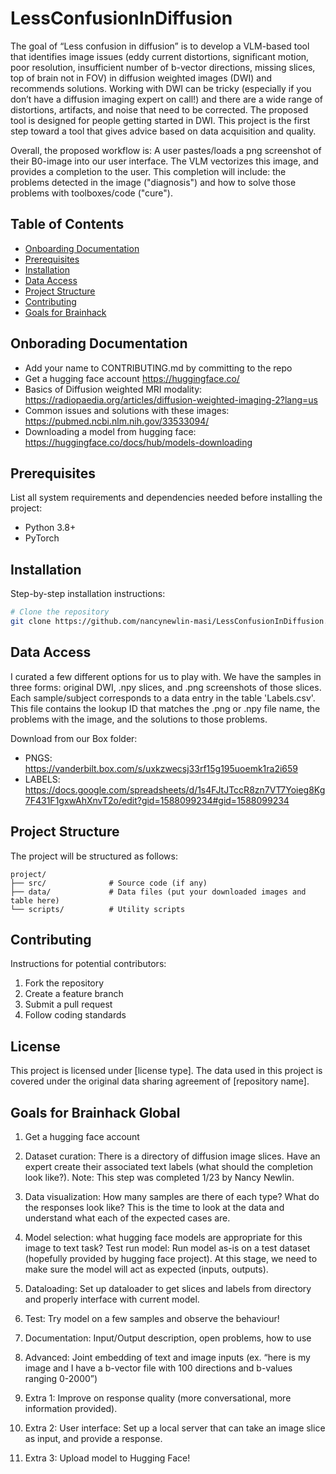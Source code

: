 # LessConfusionInDiffusion
The goal of “Less confusion in diffusion” is to develop a VLM-based tool that identifies image issues (eddy current distortions, significant motion, poor resolution, insufficient number of b-vector directions, missing slices, top of brain not in FOV) in diffusion weighted images (DWI) and recommends solutions. Working with DWI can be tricky (especially if you don’t have a diffusion imaging expert on call!) and there are a wide range of distortions, artifacts, and noise that need to be corrected. The proposed tool is designed for people getting started in DWI. This project is the first step toward a tool that gives advice based on data acquisition and quality. 

Overall, the proposed workflow is: A user pastes/loads a png screenshot of their B0-image into our user interface. The VLM vectorizes this image, and provides a completion to the user. This completion will include: the problems detected in the image ("diagnosis") and how to solve those problems with toolboxes/code ("cure"). 

## Table of Contents
- [Onboarding Documentation](#onboarding)
- [Prerequisites](#prerequisites)
- [Installation](#installation)
- [Data Access](#data-access)
- [Project Structure](#project-structure)
- [Contributing](#contributing)
- [Goals for Brainhack](#goals-for-brainhack-global)


## Onborading Documentation
* Add your name to CONTRIBUTING.md by committing to the repo
* Get a hugging face account https://huggingface.co/ 
* Basics of Diffusion weighted MRI modality: https://radiopaedia.org/articles/diffusion-weighted-imaging-2?lang=us
* Common issues and solutions with these images: https://pubmed.ncbi.nlm.nih.gov/33533094/ 
* Downloading a model from hugging face: https://huggingface.co/docs/hub/models-downloading 

## Prerequisites

List all system requirements and dependencies needed before installing the project:

- Python 3.8+
- PyTorch

## Installation

Step-by-step installation instructions:

```bash
# Clone the repository
git clone https://github.com/nancynewlin-masi/LessConfusionInDiffusion.git
```

## Data Access
I curated a few different options for us to play with. We have the samples in three forms: original DWI, .npy slices, and .png screenshots of those slices. Each sample/subject corresponds to a data entry in the table 'Labels.csv'. This file contains the lookup ID that matches the .png or .npy file name, the problems with the image, and the solutions to those problems. 

Download from our Box folder:

* PNGS: https://vanderbilt.box.com/s/uxkzwecsj33rf15g195uoemk1ra2i659
* LABELS: https://docs.google.com/spreadsheets/d/1s4FJtJTccR8zn7VT7Yoieg8Kg7F431F1gxwAhXnvT2o/edit?gid=1588099234#gid=1588099234


## Project Structure
The project will be structured as follows:
```
project/
├── src/              # Source code (if any)
├── data/             # Data files (put your downloaded images and table here)
└── scripts/          # Utility scripts
```

## Contributing

Instructions for potential contributors:

1. Fork the repository
2. Create a feature branch
3. Submit a pull request
4. Follow coding standards

## License

This project is licensed under [license type]. The data used in this project is covered under the original data sharing agreement of [repository name].

## Goals for Brainhack Global
1. Get a hugging face account
2. Dataset curation: There is a directory of diffusion image slices. Have an expert create their associated text labels (what should the completion look like?). Note: This step was completed 1/23 by Nancy Newlin.
3. Data visualization: How many samples are there of each type? What do the responses look like? This is the time to look at the data and understand what each of the expected cases are.  
4. Model selection: what hugging face models are appropriate for this image to text task?
Test run model: Run model as-is on a test dataset (hopefully provided by hugging face project). At this stage, we need to make sure the model will act as expected (inputs, outputs). 
5. Dataloading: Set up dataloader to get slices and labels from directory and properly interface with current model. 
6. Test: Try model on a few samples and observe the behaviour!
7. Documentation: Input/Output description, open problems, how to use

8. Advanced: Joint embedding of text and image inputs (ex. “here is my image and I have a b-vector file with 100 directions and b-values ranging 0-2000”)
9. Extra 1: Improve on response quality (more conversational, more information provided). 
10. Extra 2: User interface: Set up a local server that can take an image slice as input, and provide a response. 
11. Extra 3: Upload model to Hugging Face!


